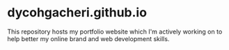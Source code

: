 # dycohgacheri.github.io
This repository hosts my portfolio website which I'm actively working on to help better my online brand and web development skills.
